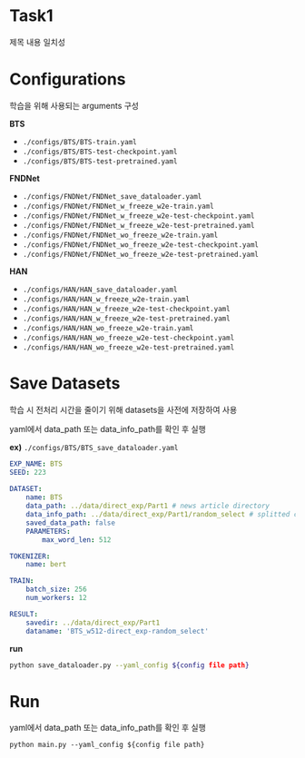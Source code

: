 # Task1 

제목 내용 일치성


# Configurations

학습을 위해 사용되는 arguments 구성

**BTS**

- `./configs/BTS/BTS-train.yaml`
- `./configs/BTS/BTS-test-checkpoint.yaml`
- `./configs/BTS/BTS-test-pretrained.yaml`

**FNDNet**

- `./configs/FNDNet/FNDNet_save_dataloader.yaml`
- `./configs/FNDNet/FNDNet_w_freeze_w2e-train.yaml`
- `./configs/FNDNet/FNDNet_w_freeze_w2e-test-checkpoint.yaml`
- `./configs/FNDNet/FNDNet_w_freeze_w2e-test-pretrained.yaml`
- `./configs/FNDNet/FNDNet_wo_freeze_w2e-train.yaml`
- `./configs/FNDNet/FNDNet_wo_freeze_w2e-test-checkpoint.yaml`
- `./configs/FNDNet/FNDNet_wo_freeze_w2e-test-pretrained.yaml`


**HAN**

- `./configs/HAN/HAN_save_dataloader.yaml`
- `./configs/HAN/HAN_w_freeze_w2e-train.yaml`
- `./configs/HAN/HAN_w_freeze_w2e-test-checkpoint.yaml`
- `./configs/HAN/HAN_w_freeze_w2e-test-pretrained.yaml`
- `./configs/HAN/HAN_wo_freeze_w2e-train.yaml`
- `./configs/HAN/HAN_wo_freeze_w2e-test-checkpoint.yaml`
- `./configs/HAN/HAN_wo_freeze_w2e-test-pretrained.yaml`



# Save Datasets

학습 시 전처리 시간을 줄이기 위해 datasets을 사전에 저장하여 사용

yaml에서 data_path 또는 data_info_path를 확인 후 실행

**ex)** `./configs/BTS/BTS_save_dataloader.yaml`

```yaml
EXP_NAME: BTS
SEED: 223
    
DATASET:
    name: BTS
    data_path: ../data/direct_exp/Part1 # news article directory
    data_info_path: ../data/direct_exp/Part1/random_select # splitted csv file director
    saved_data_path: false
    PARAMETERS:
        max_word_len: 512

TOKENIZER:
    name: bert

TRAIN:
    batch_size: 256
    num_workers: 12

RESULT:
    savedir: ../data/direct_exp/Part1
    dataname: 'BTS_w512-direct_exp-random_select'

```


**run**

```bash
python save_dataloader.py --yaml_config ${config file path}
```


# Run


yaml에서 data_path 또는 data_info_path를 확인 후 실행


```
python main.py --yaml_config ${config file path}
```





